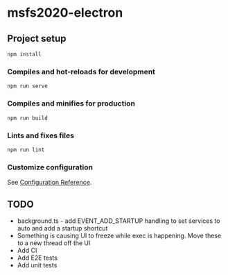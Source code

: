 # msfs2020-electron

## Project setup
```
npm install
```

### Compiles and hot-reloads for development
```
npm run serve
```

### Compiles and minifies for production
```
npm run build
```

### Lints and fixes files
```
npm run lint
```

### Customize configuration
See [Configuration Reference](https://cli.vuejs.org/config/).

## TODO

- background.ts - add EVENT_ADD_STARTUP handling to set services to auto and add a startup shortcut
- Something is causing UI to freeze while exec is happening. Move these to a new thread off the UI
- Add CI
- Add E2E tests
- Add unit tests
